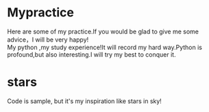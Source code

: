 # Mypractice
Here are some of my practice.If you would be glad  to give me some advice，I  will be very happy!  
My python ,my study experience!It will record my hard way.Python is profound,but also interesting.I will try my best to conquer it.  
# stars
Code is sample, but it's my inspiration like stars in sky!
